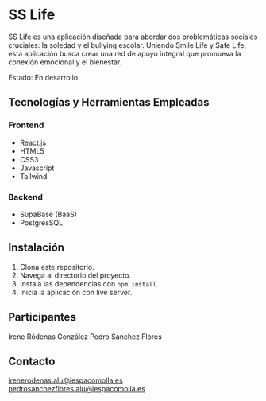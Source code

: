 # SS Life
SS Life es una aplicación diseñada para abordar dos problemáticas sociales cruciales: la soledad y el bullying escolar. 
Uniendo Smile Life y Safe Life, esta aplicación busca crear una red de apoyo integral que promueva la conexión emocional y el bienestar.

Estado: En desarrollo

## Tecnologías y Herramientas Empleadas
### Frontend
- React.js <br>
- HTML5 <br>
- CSS3 <br>
- Javascript <br>
- Tailwind <br>

### Backend
- SupaBase (BaaS)  <br>
- PostgresSQL  <br>

## Instalación

1. Clona este repositorio.
2. Navega al directorio del proyecto.
3. Instala las dependencias con `npm install`.
4. Inicia la aplicación con live server.

## Participantes
Irene Ródenas González
Pedro Sánchez Flores

## Contacto
irenerodenas.alu@iespacomolla.es
pedrosanchezflores.alu@iespacomolla.es

